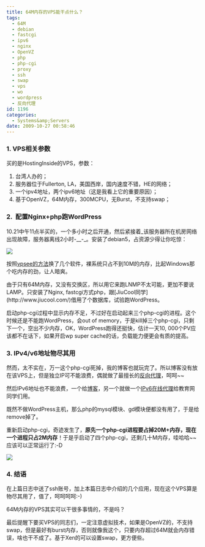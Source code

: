```yaml
---
title: 64M内存的VPS能干点什么？
tags:
  - 64M
  - debian
  - fastcgi
  - ipv6
  - nginx
  - OpenVZ
  - php
  - php-cgi
  - proxy
  - ssh
  - swap
  - vps
  - wo
  - wordpress
  - 反向代理
id: 1196
categories:
  - Systems&amp;Servers
date: 2009-10-27 00:58:46
---
```


### 1\. VPS相关参数

买的是HostingInside的VPS，参数：

1.  台湾人办的；
2.  服务器位于Fullerton, LA，美国西岸，国内速度不错，HE的网络；
3.  一个ipv4地址，两个ipv6地址（这是我看上它的重要原因）；
4.  基于OpenVZ，64M内存，300MCPU，无Burst，不支持swap；

### 2.  配置Nginx+php跑WordPress

10.21中午11点半买的，一个多小时之后开通，然后紧接着_该服务器所在机房网络出现故障，服务器离线2小时-__-_。安装了debian5，占资源少得让你吃惊：

![](http://kangzj.net/wp-content/uploads/images/200910/free.jpg)

按照[vpsee的方法](http://www.vpsee.com/2009/06/64mb-vps-optimize-debian5/)换了几个软件，裸系统只占不到10M的内存，比起Windows那个吃内存的劲，让人暗爽。

<!--more-->由于只有64M内存，又没有交换区，所以用它来跑LNMP不太可能，更加不要说LAMP。只安装了Nginx, fastcgi方式php，跟[JiuCool同学](http://www.jiucool.com/)借用了个数据库，试验跑WordPress。

启动php-cgi过程中显示内存不足，不过好在启动起来三个php-cgi的进程。这个时候还是不能跑WordPress，会out of memory，于是kill掉三个php-cgi，只剩下一个，空出不少内存，OK，WordPress跑得还挺快，估计一天10, 000个PV应该都不在话下，如果开启wp super cache的话，负载能力便更会有质的提高。

### 3\. IPv4/v6地址物尽其用

然而，太不实在，万一这个php-cgi死掉，我的博客也就玩完了。所以博客没有放在该VPS上，但是独立IP可不能浪费，偶就做了最擅长的[反向代理](http://kangzj.net/tag/%E5%8F%8D%E5%90%91%E4%BB%A3%E7%90%86/)，呵呵~~

然后IPv6地址也不能浪费，一个给[博客](http://kangzj.net/)，另一个就做一个[IPv6在线代理](http://proxy.kangzj.net/)给教育网同学们用。

既然不做WordPress主机，那么php的mysql模块、gd模块便都没有用了，于是给remove掉了。

重新启动php-cgi，奇迹发生了，**原先一个php-cgi进程要占掉20M+内存，现在一个进程只占2M内存**！于是乎启动了四个php-cgi，还剩几十M内存，哇哈哈~~应该可以正常运行了:-D

![](http://kangzj.net/wp-content/uploads/images/200910/now.jpg)

### 4\. 结语

在上篇日志中送了ssh账号，加上本篇日志中介绍的几个应用，现在这个VPS算是物尽其用了，值了，呵呵呵呵:-)

64M内存的VPS其实可以干很多事情的，不是吗？

最后提醒下要买VPS的同志们，一定注意虚拟技术，如果是OpenVZ的，不支持swap，但是最好有burst内存，否则就像我这个，只要内存超过64M就会内存错误，啥也干不成了。基于Xen的可以设置swap，更方便些。